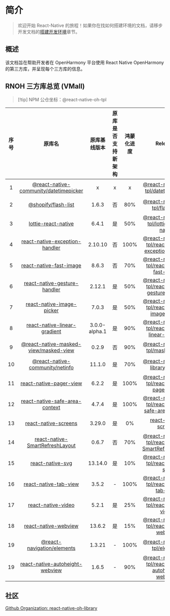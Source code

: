 # 简介

> 欢迎开始 React-Native 的旅程！如果你在找如何搭建环境的文档，请移步开发文档的[搭建开发环境](https://react-native-oh-library.gitee.io/docs/#/zh-cn/environment)章节。

## 概述

该文档旨在帮助开发者在 OpenHarmony 平台使用 React Native OpenHarmony 的第三方库，并呈现每个三方库的信息。

## RNOH 三方库总览 (VMall)

> [!tip] NPM 公仓坐标：@react-native-oh-tpl

| 序号 | 原库名 | 原库基线版本 | 原库是否支持新架构 | 鸿蒙化进度 | Releases | 文档链接 |
| :--: | :----: | :----------: | :----------------: | :--------: | :------: | :------: |
| 1 | [@react-native-community/datetimepicker](https://github.com/react-native-datetimepicker/datetimepicker) | x | x | x | [@react-native-oh-tpl/datetimepicker](https://github.com/react-native-oh-library/datetimepicker) | [链接](vmall/datetimepicker.md) |
| 2 | [@shopify/flash-list](https://github.com/Shopify/flash-list) | 1.6.3 | 否 | 80% | [@react-native-oh-tpl/flash-list](https://github.com/react-native-oh-library/flash-list/tree/harmony) | [链接](vmall/flash-list.md) |
| 3 | [lottie-react-native](https://github.com/lottie-react-native/lottie-react-native) | 6.4.1 | 是 | 50% | [@react-native-oh-tpl/lottie-react-native](https://github.com/react-native-oh-library/lottie-react-native/releases) | [链接](vmall/lottie-react-native.md) |
| 4 | [react-native-exception-handler](https://github.com/a7ul/react-native-exception-handler) | 2.10.10 | 否 | 100% | [@react-native-oh-tpl/react-native-exception-handler](https://github.com/react-native-oh-library/react-native-exception-handler/releases) | [链接](vmall/react-native-exception-handler.md) |
| 5 | [react-native-fast-image](https://github.com/DylanVann/react-native-fast-image) | 8.6.3 | 否 | 70% | [@react-native-oh-tpl/react-native-fast-image](https://github.com/react-native-oh-library/react-native-fast-image/releases) | [链接](vmall/react-native-fast-image.md) |
| 6 | [react-native-gesture-handler](https://github.com/software-mansion/react-native-gesture-handler) | 2.12.1 | 是 | 50% | [@react-native-oh-tpl/react-native-gesture-handler](https://github.com/react-native-oh-library/react-native-gesture-handler/releases) | [链接](vmall/react-native-gesture-handler.md) |
| 7 | [react-native-image-picker](https://github.com/react-native-image-picker/react-native-image-picker) | 7.0.3 | 是 | 50% | [@react-native-oh-tpl/react-native-image-picker](https://github.com/react-native-oh-library/react-native-image-picker/releases) | [链接](vmall/react-native-image-picker.md) |
| 8 | [react-native-linear-gradient](https://github.com/react-native-linear-gradient/react-native-linear-gradient) | 3.0.0-alpha.1 | 是 | 90% | [@react-native-oh-tpl/react-native-linear-gradient](https://github.com/react-native-oh-library/react-native-linear-gradient/releases) | [链接](vmall/react-native-linear-gradient.md) |
| 9 | [@react-native-masked-view/masked-view](https://github.com/react-native-masked-view/masked-view) | 0.2.9 | 否 | 90% | [@react-native-oh-tpl/masked-view](https://github.com/react-native-oh-library/masked-view/releases) | [链接](vmall/react-native-masked-view.md) |
| 10 | [@react-native-community/netinfo](https://github.com/react-native-netinfo/react-native-netinfo) | 11.1.0 | 是 | 70% | [@react-native-oh-library/netinfo](https://github.com/react-native-oh-library/react-native-netinfo/releases) | [链接](vmall/react-native-netinfo.md) |
| 11 | [react-native-pager-view](https://github.com/callstack/react-native-pager-view) | 6.2.2 | 是 | 100% | [@react-native-oh-tpl/react-native-pager-view](https://github.com/react-native-oh-library/react-native-pager-view/releases) | [链接](vmall/react-native-pager-view.md) |
| 12 | [react-native-safe-area-context](https://github.com/th3rdwave/react-native-safe-area-context) | 4.7.4 | 是 |100% | [@react-native-oh-tpl/react-native-safe-area-context](https://github.com/react-native-oh-library/react-native-safe-area-context/releases) | [链接](vmall/react-native-safe-area-context.md) |
| 13 | [react-native-screens](https://github.com/software-mansion/react-native-screens) | 3.29.0 | 是 | 0% | [react-native-screens](https://github.com/software-mansion/react-native-screens/releases) | [链接](vmall/react-native-screens.md) |
| 14 | [react-native-SmartRefreshLayout](https://github.com/react-native-studio/react-native-SmartRefreshLayout) | 0.6.7 | 否 | 70% | [@react-native-oh-tpl/react-native-SmartRefreshLayout](https://github.com/react-native-oh-library/react-native-SmartRefreshLayout/releases) | [链接](zh-cn/react-native-SmartRefreshLayout.md) |
| 15 | [react-native-svg](https://github.com/software-mansion/react-native-svg) | 13.14.0 | 是 | 10% | [@react-native-oh-tpl/react-native-svg](https://github.com/react-native-oh-library/react-native-svg/releases) | [链接](zh-cn/react-native-svg.md) |
| 16 | [react-native-tab-view](https://github.com/react-navigation/react-navigation/tree/6.x/packages/react-native-tab-view) | 3.5.2 | - | 100% | [@react-native-oh-tpl/react-native-tab-view](https://github.com/react-native-oh-library/react-navigation/releases) | [链接](zh-cn/react-native-tab-view.md) |
| 17 | [react-native-video](https://github.com/react-native-video/react-native-video) | 5.2.1 | 是 | 25% | [@react-native-oh-tpl/react-native-video](https://github.com/react-native-oh-library/react-native-video) | [链接](vmall/react-native-video.md) |
| 18 | [react-native-webview](https://github.com/react-native-webview/react-native-webview) | 13.6.2 | 是 | 15% | [@react-native-oh-tpl/react-native-webview](https://github.com/react-native-oh-library/react-native-webview/releases) | [链接](vmall/react-native-webview.md) |
| 19 | [@react-navigation/elements](https://github.com/react-navigation/react-navigation/tree/6.x/packages/elements) | 1.3.21 | - | 100% | [@react-native-oh-tpl/elements](https://github.com/react-native-oh-library/react-navigation/releases) | [链接](vmall/react-navigation-elements.md) |
| 19 | [react-native-autoheight-webview](https://github.com/react-native-oh-library/react-native-autoheight-webview) | 1.6.5 | - | 90% | [@react-native-oh-tpl/react-native-autoheight-webview](https://github.com/react-native-oh-library/react-native-autoheight-webview/releases) | [链接](vmall/react-native-autoheight-webview.md) |

## 社区

[Github Organization: react-native-oh-library](https://github.com/react-native-oh-library)
